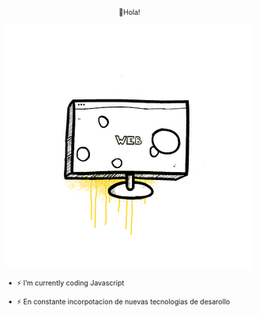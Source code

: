 <p align="center">
👋Hola!

<!--
**RodriNegron/RodriNegron** is a ✨ _special_ ✨ repository because its `README.md` (this file) appears on your GitHub profile.

Here are some ideas to get you started:

- 👯 I’m looking to collaborate on ...
- 🤔 I’m looking for help with ...
- 💬 Ask me about ...
- 📫 How to reach me: ...
- 😄 Pronouns: ...
- ⚡ Fun fact: ...
- 🔭 I’m currently working on ...
-->

<p align="center">
  <img src="https://github.com/RodriNegron/RodriNegron/blob/main/source.gif">
</p>

- ⚡ I’m currently coding Javascript

- ⚡ En constante incorpotacion de nuevas tecnologias de desarollo

</p>
